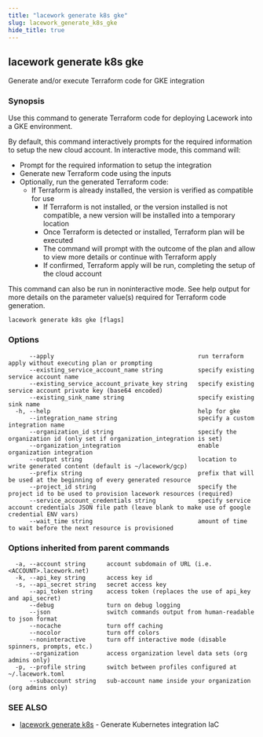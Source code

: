 ```yaml
---
title: "lacework generate k8s gke"
slug: lacework_generate_k8s_gke
hide_title: true
---
```


## lacework generate k8s gke

Generate and/or execute Terraform code for GKE integration

### Synopsis

Use this command to generate Terraform code for deploying Lacework into a GKE environment.

By default, this command interactively prompts for the required information to setup the new cloud account.
In interactive mode, this command will:

* Prompt for the required information to setup the integration
* Generate new Terraform code using the inputs
* Optionally, run the generated Terraform code:
  * If Terraform is already installed, the version is verified as compatible for use
	* If Terraform is not installed, or the version installed is not compatible, a new
    version will be installed into a temporary location
	* Once Terraform is detected or installed, Terraform plan will be executed
	* The command will prompt with the outcome of the plan and allow to view more details
    or continue with Terraform apply
	* If confirmed, Terraform apply will be run, completing the setup of the cloud account

This command can also be run in noninteractive mode.
See help output for more details on the parameter value(s) required for Terraform code generation.


```
lacework generate k8s gke [flags]
```

### Options

```
      --apply                                         run terraform apply without executing plan or prompting
      --existing_service_account_name string          specify existing service account name
      --existing_service_account_private_key string   specify existing service account private key (base64 encoded)
      --existing_sink_name string                     specify existing sink name
  -h, --help                                          help for gke
      --integration_name string                       specify a custom integration name
      --organization_id string                        specify the organization id (only set if organization_integration is set)
      --organization_integration                      enable organization integration
      --output string                                 location to write generated content (default is ~/lacework/gcp)
      --prefix string                                 prefix that will be used at the beginning of every generated resource
      --project_id string                             specify the project id to be used to provision lacework resources (required)
      --service_account_credentials string            specify service account credentials JSON file path (leave blank to make use of google credential ENV vars)
      --wait_time string                              amount of time to wait before the next resource is provisioned
```

### Options inherited from parent commands

```
  -a, --account string      account subdomain of URL (i.e. <ACCOUNT>.lacework.net)
  -k, --api_key string      access key id
  -s, --api_secret string   secret access key
      --api_token string    access token (replaces the use of api_key and api_secret)
      --debug               turn on debug logging
      --json                switch commands output from human-readable to json format
      --nocache             turn off caching
      --nocolor             turn off colors
      --noninteractive      turn off interactive mode (disable spinners, prompts, etc.)
      --organization        access organization level data sets (org admins only)
  -p, --profile string      switch between profiles configured at ~/.lacework.toml
      --subaccount string   sub-account name inside your organization (org admins only)
```

### SEE ALSO

* [lacework generate k8s](lacework_generate_k8s.md)	 - Generate Kubernetes integration IaC

